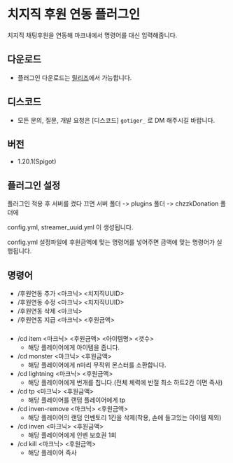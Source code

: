 # 치지직 후원 연동 플러그인

치지직 채팅후원을 연동해 마크내에서 명령어를 대신 입력해줍니다.

## 다운로드

- 플러그인 다운로드는 [릴리즈](https://github.com/go-tiger/chzzkDonation/releases)에서 가능합니다.

## 디스코드

- 모든 문의, 질문, 개발 요청은 [디스코드] `gotiger_` 로 DM 해주시길 바랍니다.

## 버전

- 1.20.1(Spigot)

## 플러그인 설정

플러그인 적용 후 서버를 켰다 끄면 서버 폴더 -> plugins 폴더 -> chzzkDonation 폴더에

config.yml, streamer_uuid.yml 이 생성됩니다.

config.yml 설정파일에 후원금액에 맞는 명령어를 넣어주면 금액에 맞는 명령어가 실행됩니다.

## 명령어

- /후원연동 추가 <마크닉> <치지직UUID>
- /후원연동 수정 <마크닉> <치지직UUID>
- /후원연동 삭제 <마크닉>
- /후원연동 지급 <마크닉> <후원금액>

###

- /cd item <마크닉> <후원금액> <아이템명> <갯수>
  - 해당 플레이어에게 아이템을 줍니다.
- /cd monster <마크닉> <후원금액>
  - 해당 플레이어에게 n마리 무작위 몬스터를 소환합니다.
- /cd lightning <마크닉> <후원금액>
  - 해당 플레이어에게 번개를 칩니다.(전체 체력에 반절 최소 하트2칸 이면 즉사)
- /cd tp <마크닉> <후원금액>
  - 해당 플레이어를 랜덤 플레이어에게 tp
- /cd inven-remove <마크닉> <후원금액>
  - 해당 플레이어의 랜덤 인벤토리 1칸을 삭제(착용, 손에 들고있는 아이템 제외)
- /cd inven <마크닉> <후원금액>
  - 해당 플레이어에게 인벤 보호권 1회
- /cd kill <마크닉> <후원금액>
  - 해당 플레이어 즉사
